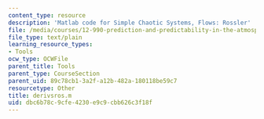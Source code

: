 ```yaml
---
content_type: resource
description: 'Matlab code for Simple Chaotic Systems, Flows: Rossler'
file: /media/courses/12-990-prediction-and-predictability-in-the-atmosphere-and-oceans-spring-2003/dbc6b78c9cfe4230e9c9cbb626c3f18f_derivsros.m
file_type: text/plain
learning_resource_types:
- Tools
ocw_type: OCWFile
parent_title: Tools
parent_type: CourseSection
parent_uid: 89c78cb1-3a2f-a12b-482a-180118be59c7
resourcetype: Other
title: derivsros.m
uid: dbc6b78c-9cfe-4230-e9c9-cbb626c3f18f
---
```


